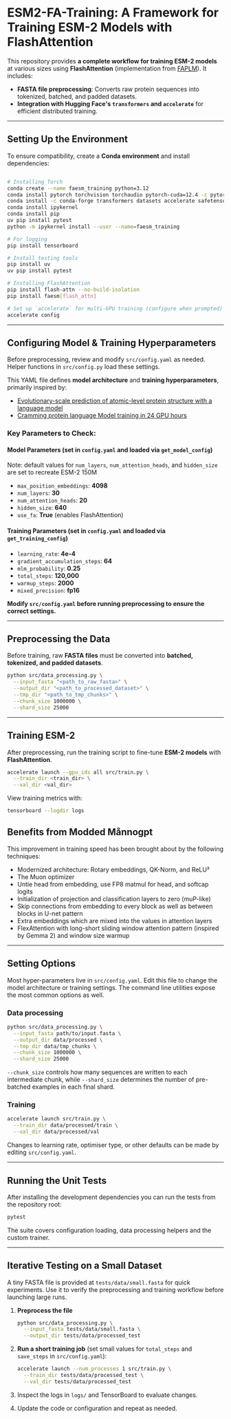 # ESM2-FA-Training: A Framework for Training ESM-2 Models with FlashAttention

This repository provides **a complete workflow for training ESM-2 models** at various sizes using **FlashAttention** (implementation from [FAPLM](https://github.com/pengzhangzhi/faplm/tree/main)). It includes:
- **FASTA file preprocessing**: Converts raw protein sequences into tokenized, batched, and padded datasets.
- **Integration with Hugging Face's `transformers` and `accelerate`** for efficient distributed training.

---
## Setting Up the Environment

To ensure compatibility, create a **Conda environment** and install dependencies:

```bash

# Installing Torch
conda create --name faesm_training python=3.12
conda install pytorch torchvision torchaudio pytorch-cuda=12.4 -c pytorch -c nvidia
conda install -c conda-forge transformers datasets accelerate safetensors einops
conda install ipykernel
conda install pip
uv pip install pytest
python -m ipykernel install --user --name=faesm_training

# For logging
pip install tensorboard

# Install testing tools
pip install uv
uv pip install pytest

# Installing FlashAttention
pip install flash-attn --no-build-isolation
pip install faesm[flash_attn]

# Set up `accelerate` for multi-GPU training (configure when prompted)
accelerate config
```

---
## Configuring Model & Training Hyperparameters

Before preprocessing, review and modify `src/config.yaml` as needed. Helper functions in `src/config.py` load these settings.

This YAML file defines **model architecture** and **training hyperparameters**, primarily inspired by:
- [Evolutionary-scale prediction of atomic-level protein structure with a language model](https://www-science-org.ezp-prod1.hul.harvard.edu/doi/10.1126/science.ade2574)
- [Cramming protein language Model training in 24 GPU hours](https://www.biorxiv.org/content/10.1101/2024.05.14.594108v1)

### **Key Parameters to Check:**

#### **Model Parameters (set in `config.yaml` and loaded via `get_model_config`)**
Note: default values for `num_layers`, `num_attention_heads`, and `hidden_size` are set to recreate ESM-2 150M
- `max_position_embeddings`: **4098** 
- `num_layers`: **30** 
- `num_attention_heads`: **20**
- `hidden_size`: **640** 
- `use_fa`: **True** (enables FlashAttention)

#### **Training Parameters (set in `config.yaml` and loaded via `get_training_config`)**
- `learning_rate`: **4e-4**
- `gradient_accumulation_steps`: **64**
- `mlm_probability`: **0.25** 
- `total_steps`: **120,000**
- `warmup_steps`: **2000**
- `mixed_precision`: **fp16**

**Modify `src/config.yaml` before running preprocessing to ensure the correct settings.**

---
## Preprocessing the Data

Before training, raw **FASTA files** must be converted into **batched, tokenized, and padded datasets**.

```bash
python src/data_processing.py \
  --input_fasta "<path_to_raw_fasta>" \
  --output_dir "<path_to_processed_dataset>" \
  --tmp_dir "<path_to_tmp_chunks>" \
  --chunk_size 1000000 \
  --shard_size 25000
```

---
## Training ESM-2

After preprocessing, run the training script to fine-tune **ESM-2 models** with **FlashAttention**.

```bash
accelerate launch --gpu_ids all src/train.py \
  --train_dir <train_dir> \
  --val_dir <val_dir>
```

View training metrics with:

```bash
tensorboard --logdir logs
```

## Benefits from Modded Månnogpt

This improvement in training speed has been brought about by the following techniques:

* Modernized architecture: Rotary embeddings, QK-Norm, and ReLU²
* The Muon optimizer
* Untie head from embedding, use FP8 matmul for head, and softcap logits
* Initialization of projection and classification layers to zero (muP-like)
* Skip connections from embedding to every block as well as between blocks in U-net pattern
* Extra embeddings which are mixed into the values in attention layers
* FlexAttention with long-short sliding window attention pattern (inspired by Gemma 2) and window size warmup

---
## Setting Options

Most hyper-parameters live in `src/config.yaml`.  Edit this file to change the
model architecture or training settings.  The command line utilities expose the
most common options as well.

### Data processing

```bash
python src/data_processing.py \
  --input_fasta path/to/input.fasta \
  --output_dir data/processed \
  --tmp_dir data/tmp_chunks \
  --chunk_size 1000000 \
  --shard_size 25000
```

`--chunk_size` controls how many sequences are written to each intermediate
chunk, while `--shard_size` determines the number of pre-batched examples in
each final shard.

### Training

```bash
accelerate launch src/train.py \
  --train_dir data/processed/train \
  --val_dir data/processed/val
```

Changes to learning rate, optimiser type, or other defaults can be made by
editing `src/config.yaml`.

---
## Running the Unit Tests

After installing the development dependencies you can run the tests from the
repository root:

```bash
pytest
```

The suite covers configuration loading, data processing helpers and the custom
trainer.

---
## Iterative Testing on a Small Dataset

A tiny FASTA file is provided at `tests/data/small.fasta` for quick experiments.
Use it to verify the preprocessing and training workflow before launching large
runs.

1. **Preprocess the file**

   ```bash
   python src/data_processing.py \
     --input_fasta tests/data/small.fasta \
     --output_dir tests/data/processed_test
   ```

2. **Run a short training job** (set small values for `total_steps` and
   `save_steps` in `src/config.yaml`):

   ```bash
   accelerate launch --num_processes 1 src/train.py \
     --train_dir tests/data/processed_test \
     --val_dir tests/data/processed_test
   ```

3. Inspect the logs in `logs/` and TensorBoard to evaluate changes.
4. Update the code or configuration and repeat as needed.

